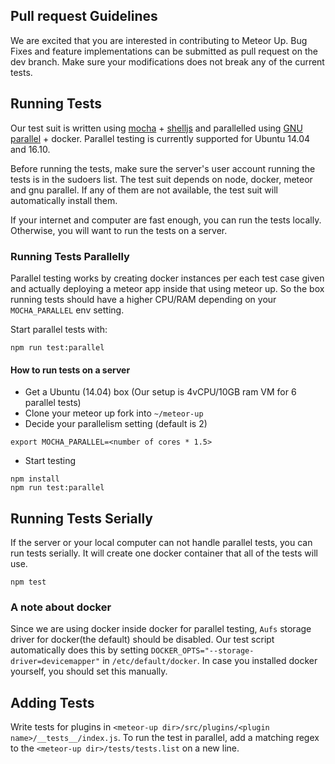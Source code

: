 ## Pull request Guidelines

We are excited that you are interested in contributing to Meteor Up. Bug Fixes and feature implementations can be submitted as pull request on the dev branch. Make sure your modifications does not break any of the current tests.

## Running Tests
Our test suit is written using [mocha](https://mochajs.org/) + [shelljs](https://github.com/shelljs/shelljs) and parallelled using [GNU parallel](http://www.gnu.org/software/parallel/) + docker. Parallel testing is currently supported for Ubuntu 14.04 and 16.10.

Before running the tests, make sure the server's user account running the tests is in the sudoers list. The test suit depends on node, docker, meteor and gnu parallel. If any of them are not available, the test suit will automatically install them.

If your internet and computer are fast enough, you can run the tests locally. Otherwise, you will want to run the tests on a server.

### Running Tests Parallelly
Parallel testing works by creating docker instances per each test case given and actually deploying a meteor app inside that using meteor up. So the box running tests should have a higher CPU/RAM depending on your `MOCHA_PARALLEL` env setting.

Start parallel tests with:
```
npm run test:parallel
```

#### How to run tests on a server

* Get a Ubuntu (14.04) box (Our setup is 4vCPU/10GB ram VM for 6 parallel tests)
* Clone your meteor up fork into `~/meteor-up`
* Decide your parallelism setting (default is 2)
```
export MOCHA_PARALLEL=<number of cores * 1.5>
```
* Start testing
```
npm install
npm run test:parallel
```

## Running Tests Serially
If the server or your local computer can not handle parallel tests, you can run tests serially. It will create one docker container that all of the tests will use.
```
npm test
```

### A note about docker

Since we are using docker inside docker for parallel testing, `Aufs` storage driver for docker(the default) should be disabled. Our test script automatically does this by setting `DOCKER_OPTS="--storage-driver=devicemapper"` in `/etc/default/docker`. In case you installed docker yourself, you should set this manually.

## Adding Tests
Write tests for plugins in `<meteor-up dir>/src/plugins/<plugin name>/__tests__/index.js`.
To run the test in parallel, add a matching regex to the `<meteor-up dir>/tests/tests.list` on a new line.
